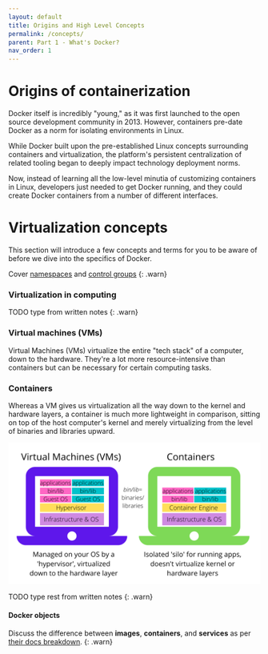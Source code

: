 ```yaml
---
layout: default
title: Origins and High Level Concepts
permalink: /concepts/
parent: Part 1 - What's Docker?
nav_order: 1
---
```


# Origins of containerization

Docker itself is incredibly "young," as it was first launched to the open source development community in 2013. However, containers pre-date Docker as a norm for isolating environments in Linux. 

While Docker built upon the pre-established Linux concepts surrounding containers and virtualization, the platform's persistent centralization of related tooling began to deeply impact technology deployment norms. 

Now, instead of learning all the low-level minutia of customizing containers in Linux, developers just needed to get Docker running, and they could create Docker containers from a number of different interfaces.

# Virtualization concepts
This section will introduce a few concepts and terms for you to be aware of before we dive into the specifics of Docker.

Cover [namespaces](https://docs.docker.com/get-started/overview/#namespaces) and [control groups](https://docs.docker.com/get-started/overview/#control-groups)
{: .warn}


### Virtualization in computing

TODO type from written notes
{: .warn}

### Virtual machines (VMs)

Virtual Machines (VMs) virtualize the entire "tech stack" of a computer, down to the hardware. They're a lot more resource-intensive than containers but can be necessary for certain computing tasks. 

### Containers

Whereas a VM gives us virtualization all the way down to the kernel and hardware layers, a container is much more lightweight in comparison, sitting on top of the host computer's kernel and merely virtualizing from the level of binaries and libraries upward. 

![Containers versus VMs](figures/containersvsvm.png)

TODO type rest from written notes
{: .warn}

#### Docker objects

Discuss the difference between **images**, **containers**, and **services** as per [their docs breakdown](https://docs.docker.com/get-started/overview/#docker-objects).
{: .warn}

